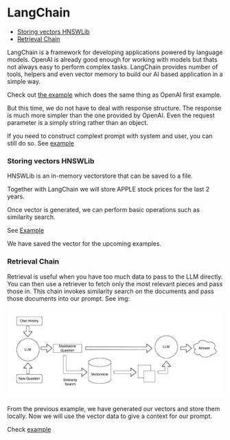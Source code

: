 # LangChain

- [Storing vectors HNSWLib](#storing-vectors-hnswlib)
- [Retrieval Chain](#retrieval-chain)

LangChain is a framework for developing applications powered by language models. OpenAI is already good enough for working with models but thats not always easy to perform complex tasks. LangChain provides number of tools, helpers and even vector memory to build our AI based application in a simple way.

Check out [the example](./samples/basic.js) which does the same thing as OpenAI first example.

But this time, we do not have to deal with response structure. The response is much more simpler than the one provided by OpenAI. Even the request parameter is a simply string rather than an object.

If you need to construct complext prompt with system and user, you can still do so. See [example](./samples/roles.js)

### Storing vectors HNSWLib

HNSWLib is an in-memory vectorstore that can be saved to a file.

Together with LangChain we will store APPLE stock prices for the last 2 years.

Once vector is generated, we can perform basic operations such as similarity search.

See [Example](./samples/save-vector.js)

We have saved the vector for the upcoming examples.

### Retrieval Chain

Retrieval is useful when you have too much data to pass to the LLM directly. You can then use a retriever to fetch only the most relevant pieces and pass those in. This chain invokes similarity search on the documents and pass those documents into our prompt. See img:

![image info](./img/retrieval_chain.png)

From the previous example, we have generated our vectors and store them locally. Now we will use the vector data to give a context for our prompt.

Check [example](./samples/vector-use.js)